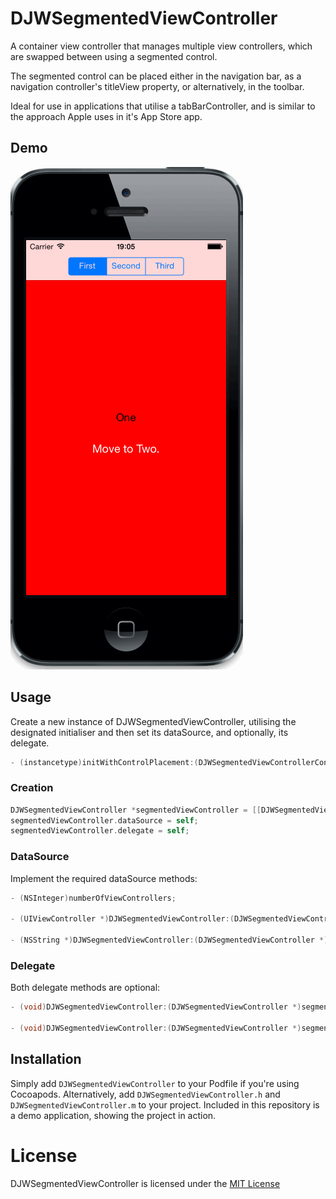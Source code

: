 # DJWSegmentedViewController

A container view controller that manages multiple view controllers, which are swapped between using a segmented control. 

The segmented control can be placed either in the navigation bar, as a navigation controller's titleView property, or alternatively, in the toolbar.

Ideal for use in applications that utilise a tabBarController, and is similar to the approach Apple uses in it's App Store app.

## Demo

![Screenshot](https://raw.githubusercontent.com/danwilliams64/DJWSegmentedViewController/master/Screenshots/DJWSegmentedViewControllerDemo1.gif)

## Usage

Create a new instance of DJWSegmentedViewController, utilising the designated initialiser and then set its dataSource, and optionally, its delegate.

```objective-c 
- (instancetype)initWithControlPlacement:(DJWSegmentedViewControllerControlPlacement)placement;
```

### Creation

```objective-c
DJWSegmentedViewController *segmentedViewController = [[DJWSegmentedViewController alloc] initWithControlPlacement:DJWSegmentedViewControllerControlPlacementNavigationBar];
segmentedViewController.dataSource = self;
segmentedViewController.delegate = self;
```

### DataSource

Implement the required dataSource methods:

```objective-c
- (NSInteger)numberOfViewControllers;

- (UIViewController *)DJWSegmentedViewController:(DJWSegmentedViewController *)segmentedViewController viewControllerAtIndex:(NSInteger)index;

- (NSString *)DJWSegmentedViewController:(DJWSegmentedViewController *)segmentedViewController segmentedControlTitleForIndex:(NSInteger)index;
```

### Delegate

Both delegate methods are optional:

```objective-c
- (void)DJWSegmentedViewController:(DJWSegmentedViewController *)segmentedViewController willMoveToViewControllerAtIndex:(NSInteger)newIndex;

- (void)DJWSegmentedViewController:(DJWSegmentedViewController *)segmentedViewController didMoveToViewControllerAtIndex:(NSInteger)newIndex;
```

## Installation

Simply add `DJWSegmentedViewController` to your Podfile if you're using Cocoapods. Alternatively, add `DJWSegmentedViewController.h` and `DJWSegmentedViewController.m` to your project. Included in this repository is a demo application, showing the project in action.

# License

DJWSegmentedViewController is licensed under the [MIT License](https://github.com/danwilliams64/DJWSegmentedViewController/blob/master/LICENSE)
